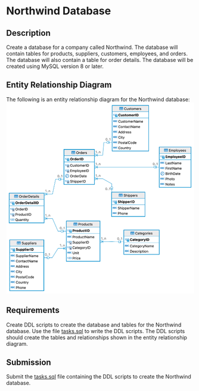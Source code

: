 # Northwind Database

## Description

Create a database for a company called Northwind. The database will contain tables for products, suppliers, customers, employees, and orders. The database will also contain a table for order details. The database will be created using MySQL version 8 or later.

## Entity Relationship Diagram

The following is an entity relationship diagram for the Northwind database:
[![Northwind Database Entity Relationship Diagram](Northwind.png)](./Northwind.png)

## Requirements

Create DDL scripts to create the database and tables for the Northwind database. Use the file [tasks.sql](./tasks.sql) to write the DDL scripts. The DDL scripts should create the tables and relationships shown in the entity relationship diagram.

## Submission

Submit the [tasks.sql](./tasks.sql) file containing the DDL scripts to create the Northwind database.
